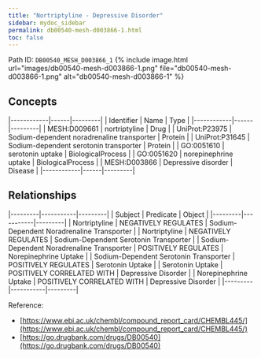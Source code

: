 ```yaml
---
title: "Nortriptyline - Depressive Disorder"
sidebar: mydoc_sidebar
permalink: db00540-mesh-d003866-1.html
toc: false 
---
```



Path ID: `DB00540_MESH_D003866_1`
{% include image.html url="images/db00540-mesh-d003866-1.png" file="db00540-mesh-d003866-1.png" alt="db00540-mesh-d003866-1" %}

## Concepts

|------------|------|---------|
| Identifier | Name | Type    |
|------------|------|---------|
| MESH:D009661 | nortriptyline | Drug |
| UniProt:P23975 | Sodium-dependent noradrenaline transporter | Protein |
| UniProt:P31645 | Sodium-dependent serotonin transporter | Protein |
| GO:0051610 | serotonin uptake | BiologicalProcess |
| GO:0051620 | norepinephrine uptake | BiologicalProcess |
| MESH:D003866 | Depressive disorder | Disease |
|------------|------|---------|

## Relationships

|---------|-----------|---------|
| Subject | Predicate | Object  |
|---------|-----------|---------|
| Nortriptyline | NEGATIVELY REGULATES | Sodium-Dependent Noradrenaline Transporter |
| Nortriptyline | NEGATIVELY REGULATES | Sodium-Dependent Serotonin Transporter |
| Sodium-Dependent Noradrenaline Transporter | POSITIVELY REGULATES | Norepinephrine Uptake |
| Sodium-Dependent Serotonin Transporter | POSITIVELY REGULATES | Serotonin Uptake |
| Serotonin Uptake | POSITIVELY CORRELATED WITH | Depressive Disorder |
| Norepinephrine Uptake | POSITIVELY CORRELATED WITH | Depressive Disorder |
|---------|-----------|---------|

Reference: 
  - [https://www.ebi.ac.uk/chembl/compound_report_card/CHEMBL445/](https://www.ebi.ac.uk/chembl/compound_report_card/CHEMBL445/)
  - [https://go.drugbank.com/drugs/DB00540](https://go.drugbank.com/drugs/DB00540)
